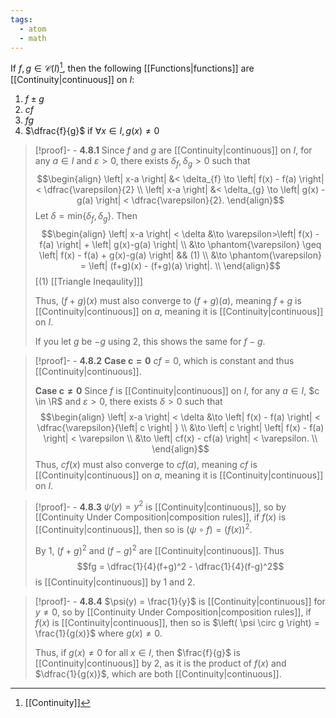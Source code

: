 ```yaml
---
tags:
  - atom
  - math
---
```

If $f,g \in \mathcal{C}(I)$[^1], then the following [[Functions|functions]] are [[Continuity|continuous]] on $I$:
1. $f \pm g$
2. $cf$
3. $fg$
4. $\dfrac{f}{g}$ if $\forall x \in I, g(x) \ne 0$

> [!proof]- \- **4.8.1**
> Since $f$ and $g$ are [[Continuity|continuous]] on $I$, for any $a\in I$ and $\varepsilon > 0$, there exists $\delta_{f},\delta_{g}>0$ such that
> $$\begin{align}
> 	\left| x-a \right| &< \delta_{f} \to \left| f(x) - f(a) \right| < \dfrac{\varepsilon}{2} \\
> 	\left| x-a \right| &< \delta_{g} \to \left| g(x) - g(a) \right| < \dfrac{\varepsilon}{2}.
> \end{align}$$
> Let $\delta =\text{min}\{ \delta_{f},\delta_{g} \}$. Then
> $$\begin{align}
> 	\left| x-a \right| < \delta &\to \varepsilon>\left| f(x) - f(a) \right| + \left| g(x)-g(a) \right| \\
> 	&\to \phantom{\varepsilon} \geq \left| f(x) - f(a) + g(x)-g(a) \right| && (1) \\
> 	&\to \phantom{\varepsilon} = \left| (f+g)(x) - (f+g)(a) \right|. \\
> \end{align}$$
> \[$(1)$ [[Triangle Ineqaulity]]\]
> 
> Thus, $(f+g)(x)$ must also converge to $(f+g)(a)$, meaning $f+g$ is [[Continuity|continuous]] on $a$, meaning it is [[Continuity|continuous]] on $I$.
> 
> If you let $g$ be $-g$ using 2, this shows the same for $f-g$.

> [!proof]- \- **4.8.2**
> **Case $\mathbf{c = 0}$**
> $cf = 0$, which is constant and thus [[Continuity|continuous]].
> 
> **Case $\mathbf{c \ne 0}$**
> Since $f$ is [[Continuity|continuous]] on $I$, for any $a\in I$, $c \in \R$ and $\varepsilon > 0$, there exists $\delta>0$ such that
> $$\begin{align}
> 	\left| x-a \right| < \delta &\to \left| f(x) - f(a) \right| < \dfrac{\varepsilon}{\left| c \right| } \\
> 	&\to \left| c \right| \left| f(x) - f(a) \right| < \varepsilon \\
> 	&\to \left| cf(x) - cf(a) \right| < \varepsilon. \\
> \end{align}$$
> Thus, $cf(x)$ must also converge to $cf(a)$, meaning $cf$ is [[Continuity|continuous]] on $a$, meaning it is [[Continuity|continuous]] on $I$.

> [!proof]- \- **4.8.3**
> $\psi(y) = y^2$ is [[Continuity|continuous]], so by [[Continuity Under Composition|composition rules]], if $f(x)$ is [[Continuity|continuous]], then so is $\left( \psi \circ f \right) = (f(x))^2$.
> 
> By 1, $\left( f+g \right)^2$ and $\left( f-g \right)^2$ are [[Continuity|continuous]]. Thus
> $$fg = \dfrac{1}{4}(f+g)^2 - \dfrac{1}{4}(f-g)^2$$
> is [[Continuity|continuous]] by 1 and $2$.

> [!proof]- \- **4.8.4**
> $\psi(y) = \frac{1}{y}$ is [[Continuity|continuous]] for $y \ne 0$, so by [[Continuity Under Composition|composition rules]], if $f(x)$ is [[Continuity|continuous]], then so is $\left( \psi \circ g \right) = \frac{1}{g(x)}$ where $g(x) \ne 0$.
> 
> Thus, if $g(x) \ne 0$ for all $x \in I$, then $\frac{f}{g}$ is [[Continuity|continuous]] by 2, as it is the product of $f(x)$ and $\dfrac{1}{g(x)}$, which are both [[Continuity|continuous]].


[^1]: [[Continuity]]
